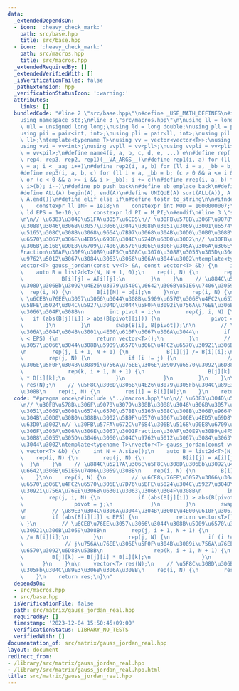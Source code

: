 ```yaml
---
data:
  _extendedDependsOn:
  - icon: ':heavy_check_mark:'
    path: src/base.hpp
    title: src/base.hpp
  - icon: ':heavy_check_mark:'
    path: src/macros.hpp
    title: src/macros.hpp
  _extendedRequiredBy: []
  _extendedVerifiedWith: []
  _isVerificationFailed: false
  _pathExtension: hpp
  _verificationStatusIcon: ':warning:'
  attributes:
    links: []
  bundledCode: "#line 2 \"src/base.hpp\"\n#define _USE_MATH_DEFINES\n#include <bits/stdc++.h>\n\
    using namespace std;\n#line 3 \"src/macros.hpp\"\n\nusing ll = long long;\nusing\
    \ ull = unsigned long long;\nusing ld = long double;\nusing pll = pair<ll, ll>;\n\
    using pii = pair<int, int>;\nusing pli = pair<ll, int>;\nusing pil = pair<int,\
    \ ll>;\ntemplate<typename T>\nusing vv = vector<vector<T>>;\nusing vvl = vv<ll>;\n\
    using vvi = vv<int>;\nusing vvpll = vv<pll>;\nusing vvpli = vv<pli>;\nusing vvpil\
    \ = vv<pil>;\n#define name4(i, a, b, c, d, e, ...) e\n#define rep(...) name4(__VA_ARGS__,\
    \ rep4, rep3, rep2, rep1)(__VA_ARGS__)\n#define rep1(i, a) for (ll i = 0, _aa\
    \ = a; i < _aa; i++)\n#define rep2(i, a, b) for (ll i = a, _bb = b; i < _bb; i++)\n\
    #define rep3(i, a, b, c) for (ll i = a, _bb = b; (c > 0 && a <= i && i < _bb)\
    \ or (c < 0 && a >= i && i > _bb); i += c)\n#define rrep(i, a, b) for (ll i=(a);\
    \ i>(b); i--)\n#define pb push_back\n#define eb emplace_back\n#define mkp make_pair\n\
    #define ALL(A) begin(A), end(A)\n#define UNIQUE(A) sort(ALL(A)), A.erase(unique(ALL(A)),\
    \ A.end())\n#define elif else if\n#define tostr to_string\n\n#ifndef CONSTANTS\n\
    \    constexpr ll INF = 1e18;\n    constexpr int MOD = 1000000007;\n    constexpr\
    \ ld EPS = 1e-10;\n    constexpr ld PI = M_PI;\n#endif\n#line 3 \"src/matrix/gauss_jordan_real.hpp\"\
    \n\n// \u6383\u304D\u51FA\u3057\u6CD5\n// \u30FB\u578B\u306F\u9078\u3079\u308B\
    \u3088\u3046\u306B\u3057\u3066\u3042\u308B\u3051\u3069\u3001\u6574\u6570\u578B\
    \u5165\u308C\u308B\u3068\u9664\u7B97\u3068\u304B\u30D0\u30B0\u308B\u3002\u5B9F\
    \u6570\u3067\u306E\u4ED5\u69D8\u304C\u524D\u63D0\u3002\n// \u30FB\u57FA\u672C\u7684\
    \u306B\u5168\u90E8\u6709\u7406\u6570\u306E\u306F\u305A\u306A\u306E\u3067\u3001\
    Fraction\u30AF\u30E9\u30B9\u4F5C\u308C\u3070\u3088\u3055\u305D\u3046\u3060\u304C\
    \u9762\u5012\u3067\u3084\u3063\u3066\u306A\u3044\u3002\ntemplate<typename T>\n\
    vector<T> gauss_jordan(const vv<T> &A, const vector<T> &b) {\n    int N = A.size();\n\
    \    auto B = list2d<T>(N, N + 1, 0);\n    rep(i, N) {\n        rep(j, N) {\n\
    \            B[i][j] = A[i][j];\n        }\n    }\n    // \u884C\u5217A\u306E\u5F8C\
    \u308D\u306Bb\u3092\u4E26\u3079\u540C\u6642\u306B\u51E6\u7406\u3059\u308B\n  \
    \  rep(i, N) {\n        B[i][N] = b[i];\n    }\n\n    rep(i, N) {\n        //\
    \ \u6CE8\u76EE\u3057\u3066\u3044\u308B\u5909\u6570\u306E\u4FC2\u6570\u306E\u7D76\
    \u5BFE\u5024\u304C\u5927\u304D\u3044\u5F0F\u3092i\u756A\u76EE\u306B\u6301\u3063\
    \u3066\u304F\u308B\n        int pivot = i;\n        rep(j, i, N) {\n         \
    \   if (abs(B[j][i]) > abs(B[pivot][i])) {\n                pivot = j;\n     \
    \       }\n        }\n        swap(B[i], B[pivot]);\n\n        // \u89E3\u304C\
    \u306A\u3044\u304B\u3001\u4E00\u610F\u3067\u306A\u3044\n        if (abs(B[i][i])\
    \ < EPS) {\n            return vector<T>();\n        }\n        // \u6CE8\u76EE\
    \u3057\u3066\u3044\u308B\u5909\u6570\u306E\u4FC2\u6570\u30921\u306B\u3059\u308B\
    \n        rep(j, i + 1, N + 1) {\n            B[i][j] /= B[i][i];\n        }\n\
    \        rep(j, N) {\n            if (i != j) {\n                // j\u756A\u76EE\
    \u306E\u5F0F\u304B\u3089i\u756A\u76EE\u306E\u5909\u6570\u3092\u6D88\u53BB\n  \
    \              rep(k, i + 1, N + 1) {\n                    B[j][k] -= B[j][i]\
    \ * B[i][k];\n                }\n            }\n        }\n    }\n\n    vector<T>\
    \ res(N);\n    // \u5F8C\u308D\u306B\u4E26\u3079\u305Fb\u304C\u89E3\u306B\u306A\
    \u308B\n    rep(i, N) {\n        res[i] = B[i][N];\n    }\n    return res;\n}\n"
  code: "#pragma once\n#include \"../macros.hpp\"\n\n// \u6383\u304D\u51FA\u3057\u6CD5\
    \n// \u30FB\u578B\u306F\u9078\u3079\u308B\u3088\u3046\u306B\u3057\u3066\u3042\u308B\
    \u3051\u3069\u3001\u6574\u6570\u578B\u5165\u308C\u308B\u3068\u9664\u7B97\u3068\
    \u304B\u30D0\u30B0\u308B\u3002\u5B9F\u6570\u3067\u306E\u4ED5\u69D8\u304C\u524D\
    \u63D0\u3002\n// \u30FB\u57FA\u672C\u7684\u306B\u5168\u90E8\u6709\u7406\u6570\u306E\
    \u306F\u305A\u306A\u306E\u3067\u3001Fraction\u30AF\u30E9\u30B9\u4F5C\u308C\u3070\
    \u3088\u3055\u305D\u3046\u3060\u304C\u9762\u5012\u3067\u3084\u3063\u3066\u306A\
    \u3044\u3002\ntemplate<typename T>\nvector<T> gauss_jordan(const vv<T> &A, const\
    \ vector<T> &b) {\n    int N = A.size();\n    auto B = list2d<T>(N, N + 1, 0);\n\
    \    rep(i, N) {\n        rep(j, N) {\n            B[i][j] = A[i][j];\n      \
    \  }\n    }\n    // \u884C\u5217A\u306E\u5F8C\u308D\u306Bb\u3092\u4E26\u3079\u540C\
    \u6642\u306B\u51E6\u7406\u3059\u308B\n    rep(i, N) {\n        B[i][N] = b[i];\n\
    \    }\n\n    rep(i, N) {\n        // \u6CE8\u76EE\u3057\u3066\u3044\u308B\u5909\
    \u6570\u306E\u4FC2\u6570\u306E\u7D76\u5BFE\u5024\u304C\u5927\u304D\u3044\u5F0F\
    \u3092i\u756A\u76EE\u306B\u6301\u3063\u3066\u304F\u308B\n        int pivot = i;\n\
    \        rep(j, i, N) {\n            if (abs(B[j][i]) > abs(B[pivot][i])) {\n\
    \                pivot = j;\n            }\n        }\n        swap(B[i], B[pivot]);\n\
    \n        // \u89E3\u304C\u306A\u3044\u304B\u3001\u4E00\u610F\u3067\u306A\u3044\
    \n        if (abs(B[i][i]) < EPS) {\n            return vector<T>();\n       \
    \ }\n        // \u6CE8\u76EE\u3057\u3066\u3044\u308B\u5909\u6570\u306E\u4FC2\u6570\
    \u30921\u306B\u3059\u308B\n        rep(j, i + 1, N + 1) {\n            B[i][j]\
    \ /= B[i][i];\n        }\n        rep(j, N) {\n            if (i != j) {\n   \
    \             // j\u756A\u76EE\u306E\u5F0F\u304B\u3089i\u756A\u76EE\u306E\u5909\
    \u6570\u3092\u6D88\u53BB\n                rep(k, i + 1, N + 1) {\n           \
    \         B[j][k] -= B[j][i] * B[i][k];\n                }\n            }\n  \
    \      }\n    }\n\n    vector<T> res(N);\n    // \u5F8C\u308D\u306B\u4E26\u3079\
    \u305Fb\u304C\u89E3\u306B\u306A\u308B\n    rep(i, N) {\n        res[i] = B[i][N];\n\
    \    }\n    return res;\n}\n"
  dependsOn:
  - src/macros.hpp
  - src/base.hpp
  isVerificationFile: false
  path: src/matrix/gauss_jordan_real.hpp
  requiredBy: []
  timestamp: '2023-12-04 15:50:45+09:00'
  verificationStatus: LIBRARY_NO_TESTS
  verifiedWith: []
documentation_of: src/matrix/gauss_jordan_real.hpp
layout: document
redirect_from:
- /library/src/matrix/gauss_jordan_real.hpp
- /library/src/matrix/gauss_jordan_real.hpp.html
title: src/matrix/gauss_jordan_real.hpp
---
```

